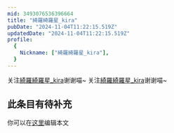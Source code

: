 ```yaml
---
mid: 3493076536396664
title: "綺羅綺羅星_kira"
pubDate: "2024-11-04T11:22:15.519Z"
updatedDate: "2024-11-04T11:22:15.519Z"
profile:
  {
    Nickname: ["綺羅綺羅星_kira"],
  }
---
```


关注[綺羅綺羅星_kira](https://space.bilibili.com/3493076536396664)谢谢喵~ 关注[綺羅綺羅星_kira](https://space.bilibili.com/3493076536396664)谢谢喵~

## 此条目有待补充
你可以在[这里](https://github.com/Yuhanawa/VTuber.ICU/edit/master/src/content/v/綺羅綺羅星_kira/index.md)编辑本文
